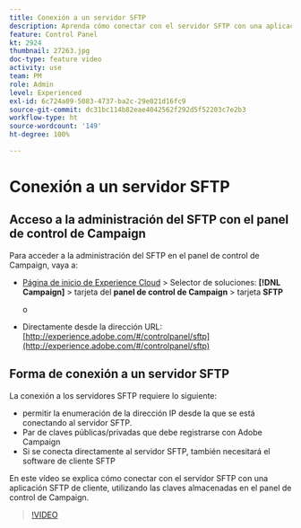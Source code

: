 ```yaml
---
title: Conexión a un servidor SFTP
description: Aprenda cómo conectar con el servidor SFTP con una aplicación SFTP de cliente, utilizando las claves almacenadas en el Panel de control de Campaign.
feature: Control Panel
kt: 2924
thumbnail: 27263.jpg
doc-type: feature video
activity: use
team: PM
role: Admin
level: Experienced
exl-id: 6c724a09-5083-4737-ba2c-29e021d16fc9
source-git-commit: dc31bc114b82eae4042562f292d5f52203c7e2b3
workflow-type: ht
source-wordcount: '149'
ht-degree: 100%

---
```


# Conexión a un servidor SFTP

## Acceso a la administración del SFTP con el panel de control de Campaign

Para acceder a la administración del SFTP en el panel de control de Campaign, vaya a:

* [Página de inicio de Experience Cloud](https://experience.adobe.com/#/home) > Selector de soluciones: **[!DNL Campaign]** > tarjeta del **panel de control de Campaign** > tarjeta **SFTP**

   o
* Directamente desde la dirección URL: [http://experience.adobe.com/#/controlpanel/sftp](http://experience.adobe.com/#/controlpanel/sftp)

## Forma de conexión a un servidor SFTP

La conexión a los servidores SFTP requiere lo siguiente:

* permitir la enumeración de la dirección IP desde la que se está conectando al servidor SFTP.
* Par de claves públicas/privadas que debe registrarse con Adobe Campaign
* Si se conecta directamente al servidor SFTP, también necesitará el software de cliente SFTP

En este vídeo se explica cómo conectar con el servidor SFTP con una aplicación SFTP de cliente, utilizando las claves almacenadas en el panel de control de Campaign.

>[!VIDEO](https://video.tv.adobe.com/v/27263?quality=12)
